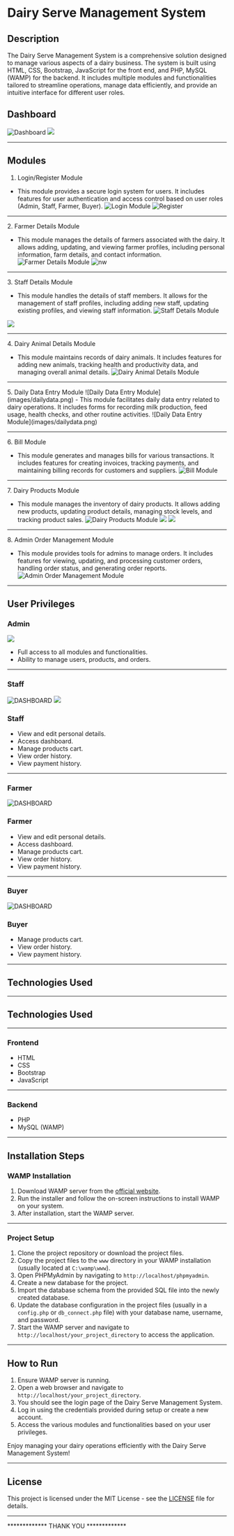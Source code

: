 # Dairy Serve Management System

## Description

The Dairy Serve Management System is a comprehensive solution designed to manage various aspects of a dairy business. The system is built using HTML, CSS, Bootstrap, JavaScript for the front end, and PHP, MySQL (WAMP) for the backend. It includes multiple modules and functionalities tailored to streamline operations, manage data efficiently, and provide an intuitive interface for different user roles.
## Dashboard
 ![Dashboard](images/dashboard.png)
 ![](images/dash2.png)
  <hr>
  
## Modules

1.  Login/Register Module 
   - This module provides a secure login system for users. It includes features for user authentication and access control based on user roles (Admin, Staff, Farmer, Buyer).
     ![Login Module](images/login.png)
     ![Register](images/register.png)
<hr>
2.  Farmer Details Module 

   - This module manages the details of farmers associated with the dairy. It allows adding, updating, and viewing farmer profiles, including personal information, farm details, and contact information.
        ![Farmer Details Module](images/farmer.png)
     ![nw](images/addnewfarmer.png)
<hr>
3.  Staff Details Module 
   
   - This module handles the details of staff members. It allows for the management of staff profiles, including adding new staff, updating existing profiles, and viewing staff information.
     ![Staff Details Module](images/staff.png)
     
![](images/addnewstaff.png)
<hr>
4.  Dairy Animal Details Module 
   
   - This module maintains records of dairy animals. It includes features for adding new animals, tracking health and productivity data, and managing overall animal details.
     ![Dairy Animal Details Module](images/animalinfo.png)
<hr>
5.  Daily Data Entry Module 
   ![Daily Data Entry Module](images/dailydata.png)
   - This module facilitates daily data entry related to dairy operations. It includes forms for recording milk production, feed usage, health checks, and other routine activities.
    ![Daily Data Entry Module](images/dailydata.png)
<hr>
6.  Bill Module 
   
   - This module generates and manages bills for various transactions. It includes features for creating invoices, tracking payments, and maintaining billing records for customers and suppliers.
     ![Bill Module](images/bill.png)
<hr>
7.  Dairy Products Module 
   
   - This module manages the inventory of dairy products. It allows adding new products, updating product details, managing stock levels, and tracking product sales.
![Dairy Products Module](images/prod1.png)
![](images/prod2.png)
![](images/prod2.png)
<hr>
8.  Admin Order Management Module 
   
   - This module provides tools for admins to manage orders. It includes features for viewing, updating, and processing customer orders, handling order status, and generating order reports.
     ![Admin Order Management Module](images/adminapp.png)
<hr>

## User Privileges

### Admin
![](images/services.png)
- Full access to all modules and functionalities.
- Ability to manage users, products, and orders.
<hr>
 
### Staff
![DASHBOARD](images/sdash.png)
![](images/sdash2.png)
### Staff
- View and edit personal details.
- Access dashboard.
- Manage products cart.
- View order history.
- View payment history.
<hr>
 
### Farmer
![DASHBOARD](images/fdash.png)
 ### Farmer
- View and edit personal details.
- Access dashboard.
- Manage products cart.
- View order history.
- View payment history.
<hr>
 
### Buyer
![DASHBOARD](images/bdash.png)
 ### Buyer
 
- Manage products cart.
- View order history.
- View payment history.
<hr>
 
## Technologies Used
<hr>

 ## Technologies Used
<hr>
 
### Frontend
- HTML
- CSS
- Bootstrap
- JavaScript
<hr>
 
  
### Backend
- PHP
- MySQL (WAMP)
<hr>
 
  
## Installation Steps

### WAMP Installation
1. Download WAMP server from the [official website](http://www.wampserver.com/).
2. Run the installer and follow the on-screen instructions to install WAMP on your system.
3. After installation, start the WAMP server.
<hr>
 
  
### Project Setup
1. Clone the project repository or download the project files.
2. Copy the project files to the `www` directory in your WAMP installation (usually located at `C:\wamp\www`).
3. Open PHPMyAdmin by navigating to `http://localhost/phpmyadmin`.
4. Create a new database for the project.
5. Import the database schema from the provided SQL file into the newly created database.
6. Update the database configuration in the project files (usually in a `config.php` or `db_connect.php` file) with your database name, username, and password.
7. Start the WAMP server and navigate to `http://localhost/your_project_directory` to access the application.
<hr>
 
  
## How to Run
1. Ensure WAMP server is running.
2. Open a web browser and navigate to `http://localhost/your_project_directory`.
3. You should see the login page of the Dairy Serve Management System.
4. Log in using the credentials provided during setup or create a new account.
5. Access the various modules and functionalities based on your user privileges.

Enjoy managing your dairy operations efficiently with the Dairy Serve Management System!
<hr>
 
## License

This project is licensed under the MIT License - see the [LICENSE](LICENSE) file for details.
<hr>

************* THANK YOU *************
